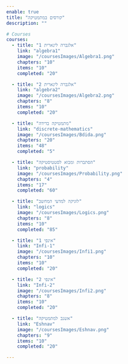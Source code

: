 ```yaml
---
enable: true
title: "קורסים במתמטיקה"
description: ""

# Courses
courses:
  - title: "אלגברה לינארית 1"
    link: "algebra1"
    image: "/coursesImages/Algebra1.png"
    chapters: "10"
    items: "10"
    completed: "20"

  - title: "אלגברה לינארית 2"
    link: "algebra2"
    image: "/coursesImages/Algebra2.png"
    chapters: "8"
    items: "10"
    completed: "20"

  - title: "מתמטיקה בדידה"
    link: "discrete-mathematics"
    image: "/coursesImages/Bdida.png"
    chapters: "20"
    items: "48"
    completed: "5"

  - title: "הסתברות ומבוא לסטטיסטיקה"
    link: "probability"
    image: "/coursesImages/Probability.png"
    chapters: "4"
    items: "17"
    completed: "60"

  - title: "לוגיקה למדעי המחשב"
    link: "logics"
    image: "/coursesImages/Logics.png"
    chapters: "8"
    items: "10"
    completed: "85"

  - title: "אינפי 1"
    link: "Infi-1"
    image: "/coursesImages/Infi1.png"
    chapters: "10"
    items: "10"
    completed: "20"

  - title: "אינפי 2"
    link: "Infi-2"
    image: "/coursesImages/Infi2.png"
    chapters: "8"
    items: "10"
    completed: "20"

  - title: "אשנב למתמטיקה"
    link: "Eshnav"
    image: "/coursesImages/Eshnav.png"
    chapters: "9"
    items: "10"
    completed: "20"

---
```

